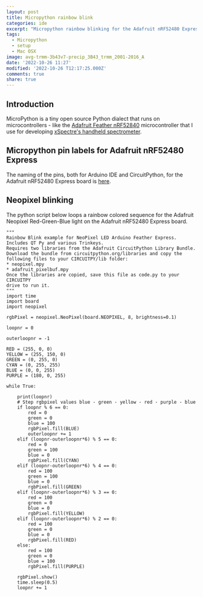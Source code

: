 ```yaml
---
layout: post
title: Micropython rainbow blink
categories: ide
excerpt: "Micropython rainbow blinking for the Adafruit nRF52480 Express board"
tags:
  - Micropython
  - setup
  - Mac OSX
image: avg-trmm-3b43v7-precip_3B43_trmm_2001-2016_A
date: '2022-10-26 11:27'
modified: '2022-10-26 T12:17:25.000Z'
comments: true
share: true
---
```


## Introduction

MicroPython is a tiny open source Python dialect that runs on microcontrollers - like the [Adafruit Feather nRF52840](../../module/module-feather-nRF52840/) microcontroller that I use for developing [xSpectre's handheld spectrometer](../../spectrolum/spectrolum-v078-summary/).

## Micropython pin labels for Adafruit nRF52480 Express

The naming of the pins, both for Arduino IDE and CircuitPython, for the Adafruit nRF52480 Express board is [here](https://blog.adafruit.com/2021/05/25/pin-reference-adafruit-feather-nrf52840-prettypins/).

## Neopixel blinking

The python script below loops a rainbow colored sequence for the Adafruit Neopixel Red-Green-Blue light on the Adafruit nRF52480 Express board.

```
"""
Rainbow Blink example for NeoPixel LED Arduino Feather Express.
Includes QT Py and various Trinkeys.
Requires two libraries from the Adafruit CircuitPython Library Bundle.
Download the bundle from circuitpython.org/libraries and copy the
following files to your CIRCUITPY/lib folder:
* neopixel.mpy
* adafruit_pixelbuf.mpy
Once the libraries are copied, save this file as code.py to your CIRCUITPY
drive to run it.
"""
import time
import board
import neopixel

rgbPixel = neopixel.NeoPixel(board.NEOPIXEL, 8, brightness=0.1)

loopnr = 0

outerloopnr = -1

RED = (255, 0, 0)
YELLOW = (255, 150, 0)
GREEN = (0, 255, 0)
CYAN = (0, 255, 255)
BLUE = (0, 0, 255)
PURPLE = (180, 0, 255)

while True:

    print(loopnr)
    # Step rgbpixel values blue - green - yellow - red - purple - blue
    if loopnr % 6 == 0:
        red = 0
        green = 0
        blue = 100
        rgbPixel.fill(BLUE)
        outerloopnr += 1
    elif (loopnr-outerloopnr*6) % 5 == 0:
        red = 0
        green = 100
        blue = 0
        rgbPixel.fill(CYAN)
    elif (loopnr-outerloopnr*6) % 4 == 0:
        red = 100
        green = 100
        blue = 0
        rgbPixel.fill(GREEN)
    elif (loopnr-outerloopnr*6) % 3 == 0:
        red = 100
        green = 0
        blue = 0
        rgbPixel.fill(YELLOW)
    elif (loopnr-outerloopnr*6) % 2 == 0:
        red = 100
        green = 0
        blue = 0
        rgbPixel.fill(RED)
    else:  
        red = 100
        green = 0
        blue = 100
        rgbPixel.fill(PURPLE)

    rgbPixel.show()
    time.sleep(0.5)
    loopnr += 1
```
